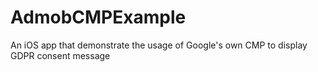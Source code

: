 # AdmobCMPExample
An iOS app that demonstrate the usage of Google's own CMP to display GDPR consent message
